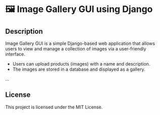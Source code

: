 # 🖼️ Image Gallery GUI using Django

## Description

Image Gallery GUI is a simple Django-based web application that allows users to view and manage a collection of images via a user-friendly interface.

- Users can upload products (images) with a name and description.
- The images are stored in a database and displayed as a gallery.

...

## License

This project is licensed under the MIT License.
